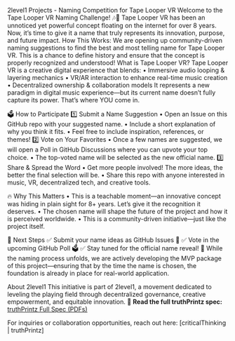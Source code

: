 2level1 Projects - Naming Competition for Tape Looper VR
Welcome to the Tape Looper VR Naming Challenge! 🎶🚀
Tape Looper VR has been an unnoticed yet powerful concept floating on the internet for over 8 years. Now, it’s time to give it a name that truly represents its innovation, purpose, and future impact.
How This Works:
We are opening up community-driven naming suggestions to find the best and most telling name for Tape Looper VR. This is a chance to define history and ensure that the concept is properly recognized and understood!
What is Tape Looper VR?
Tape Looper VR is a creative digital experience that blends:
	•	Immersive audio looping & layering mechanics
	•	VR/AR interaction to enhance real-time music creation
	•	Decentralized ownership & collaboration models
It represents a new paradigm in digital music experience—but its current name doesn’t fully capture its power. That’s where YOU come in.

🗳️ How to Participate
1️⃣ Submit a Name Suggestion
	•	Open an Issue on this GitHub repo with your suggested name.
	•	Include a short explanation of why you think it fits.
	•	Feel free to include inspiration, references, or themes!
2️⃣ Vote on Your Favorites
	•	Once a few names are suggested, we will open a Poll in GitHub Discussions where you can upvote your top choice.
	•	The top-voted name will be selected as the new official name.
3️⃣ Share & Spread the Word
	•	Get more people involved! The more ideas, the better the final selection will be.
	•	Share this repo with anyone interested in music, VR, decentralized tech, and creative tools.

🔥 Why This Matters
	•	This is a teachable moment—an innovative concept was hiding in plain sight for 8+ years. Let’s give it the recognition it deserves.
	•	The chosen name will shape the future of the project and how it is perceived worldwide.
	•	This is a community-driven initiative—just like the project itself.

🔗 Next Steps
✅ Submit your name ideas as GitHub Issues 📝 ✅ Vote in the upcoming GitHub Poll 🗳️ ✅ Stay tuned for the official name reveal! 🚀
While the naming process unfolds, we are actively developing the MVP package of this project—ensuring that by the time the name is chosen, the foundation is already in place for real-world application.

About 2level1
This initiative is part of 2level1, a movement dedicated to leveling the playing field through decentralized governance, creative empowerment, and equitable innovation.
📜 **Read the full truthPrintz spec:** [truthPrintz Full Spec (PDFs)]([https://github.com/SkunkSonicLLC/2level1-TLVR-Naming-Competition/blob/main/truthPrintzFullSpec-03072025.pdf](https://github.com/SkunkSonicLLC/2level1-TLVR-Naming-Competition))

For inquiries or collaboration opportunities, reach out here: [criticalThinking | truthPrintz]
